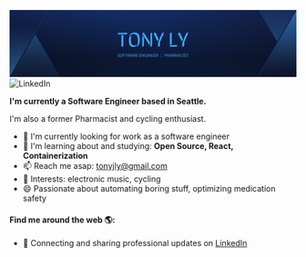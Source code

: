 <!-- ### Hi, I'm Tony 👋
--- -->

![Hero Image](/assets/cover.png)
![[LinkedIn](https://img.shields.io/badge/linkedin-%230077B5.svg?style=for-the-badge&logo=linkedin&logoColor=white)](https://www.linkedin.com/in/tonyjly/)

**I'm currently a Software Engineer based in Seattle.**

I'm also a former Pharmacist and cycling enthusiast.

- 🏢 I'm currently looking for work as a software engineer
- 🌱 I'm learning about and studying: **Open Source, React, Containerization**
- 📫 Reach me asap: tonyjly@gmail.com
- 💜 Interests: electronic music, cycling
- 😄 Passionate about automating boring stuff, optimizing medication safety

#### Find me around the web 🌎:
- 💼 Connecting and sharing professional updates on <a href="https://www.linkedin.com/in/tonyjly/">LinkedIn</a>

<!--
**tonyjly/tonyjly** is a ✨ _special_ ✨ repository because its `README.md` (this file) appears on your GitHub profile.

Here are some ideas to get you started:

- 🔭 I’m currently working on ...
- 🌱 I’m currently learning ...
- 👯 I’m looking to collaborate on ...
- 🤔 I’m looking for help with ...
- 💬 Ask me about ...
- 📫 How to reach me: ...
- 😄 Pronouns: ...
- ⚡ Fun fact: ...
-->
